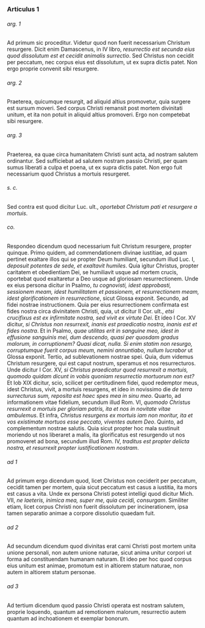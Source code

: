 ### Articulus 1

###### arg. 1
Ad primum sic proceditur. Videtur quod non fuerit necessarium Christum resurgere. Dicit enim Damascenus, in IV libro, *resurrectio est secunda eius quod dissolutum est et cecidit animalis surrectio*. Sed Christus non cecidit per peccatum, nec corpus eius est dissolutum, ut ex supra dictis patet. Non ergo proprie convenit sibi resurgere.

###### arg. 2
Praeterea, quicumque resurgit, ad aliquid altius promovetur, quia surgere est sursum moveri. Sed corpus Christi remansit post mortem divinitati unitum, et ita non potuit in aliquid altius promoveri. Ergo non competebat sibi resurgere.

###### arg. 3
Praeterea, ea quae circa humanitatem Christi sunt acta, ad nostram salutem ordinantur. Sed sufficiebat ad salutem nostram passio Christi, per quam sumus liberati a culpa et poena, ut ex supra dictis patet. Non ergo fuit necessarium quod Christus a mortuis resurgeret.

###### s. c.
Sed contra est quod dicitur Luc. ult., *oportebat Christum pati et resurgere a mortuis*.

###### co.
Respondeo dicendum quod necessarium fuit Christum resurgere, propter quinque. Primo quidem, ad commendationem divinae iustitiae, ad quam pertinet exaltare illos qui se propter Deum humiliant, secundum illud Luc. I, *deposuit potentes de sede, et exaltavit humiles*. Quia igitur Christus, propter caritatem et obedientiam Dei, se humiliavit usque ad mortem crucis, oportebat quod exaltaretur a Deo usque ad gloriosam resurrectionem. Unde ex eius persona dicitur in Psalmo, *tu cognovisti, idest approbasti, sessionem meam, idest humilitatem et passionem, et resurrectionem meam, idest glorificationem in resurrectione*, sicut Glossa exponit. Secundo, ad fidei nostrae instructionem. Quia per eius resurrectionem confirmata est fides nostra circa divinitatem Christi, quia, ut dicitur II Cor. ult., *etsi crucifixus est ex infirmitate nostra, sed vivit ex virtute Dei*. Et ideo I Cor. XV dicitur, *si Christus non resurrexit, inanis est praedicatio nostra, inanis est et fides nostra*. Et in Psalmo, *quae utilitas erit in sanguine meo, idest in effusione sanguinis mei, dum descendo, quasi per quosdam gradus malorum, in corruptionem? Quasi dicat, nulla. Si enim statim non resurgo, corruptumque fuerit corpus meum, nemini annuntiabo, nullum lucrabor* ut Glossa exponit. Tertio, ad sublevationem nostrae spei. Quia, dum videmus Christum resurgere, qui est caput nostrum, speramus et nos resurrecturos. Unde dicitur I Cor. XV, *si Christus praedicatur quod resurrexit a mortuis, quomodo quidam dicunt in vobis quoniam resurrectio mortuorum non est?* Et Iob XIX dicitur, scio, scilicet per certitudinem fidei, quod redemptor meus, idest Christus, vivit, a mortuis resurgens, et ideo in novissimo die *de terra surrecturus sum, reposita est haec spes mea in sinu meo*. Quarto, ad informationem vitae fidelium, secundum illud Rom. VI, *quomodo Christus resurrexit a mortuis per gloriam patris, ita et nos in novitate vitae ambulemus*. Et infra, *Christus resurgens ex mortuis iam non moritur, ita et vos existimate mortuos esse peccato, viventes autem Deo*. Quinto, ad complementum nostrae salutis. Quia sicut propter hoc mala sustinuit moriendo ut nos liberaret a malis, ita glorificatus est resurgendo ut nos promoveret ad bona, secundum illud Rom. IV, *traditus est propter delicta nostra, et resurrexit propter iustificationem nostram*.

###### ad 1
Ad primum ergo dicendum quod, licet Christus non ceciderit per peccatum, cecidit tamen per mortem, quia sicut peccatum est casus a iustitia, ita mors est casus a vita. Unde ex persona Christi potest intelligi quod dicitur Mich. VII, *ne laeteris, inimica mea, super me, quia cecidi, consurgam*. Similiter etiam, licet corpus Christi non fuerit dissolutum per incinerationem, ipsa tamen separatio animae a corpore dissolutio quaedam fuit.

###### ad 2
Ad secundum dicendum quod divinitas erat carni Christi post mortem unita unione personali, non autem unione naturae, sicut anima unitur corpori ut forma ad constituendam humanam naturam. Et ideo per hoc quod corpus eius unitum est animae, promotum est in altiorem statum naturae, non autem in altiorem statum personae.

###### ad 3
Ad tertium dicendum quod passio Christi operata est nostram salutem, proprie loquendo, quantum ad remotionem malorum, resurrectio autem quantum ad inchoationem et exemplar bonorum.

